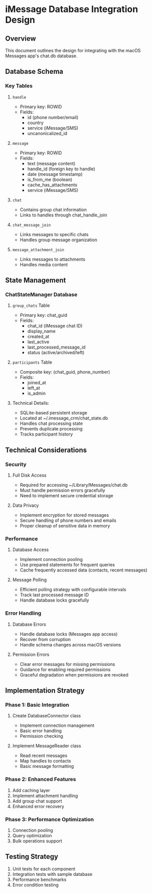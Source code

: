 # iMessage Database Integration Design

## Overview
This document outlines the design for integrating with the macOS Messages app's chat.db database.

## Database Schema

### Key Tables

1. `handle`
   - Primary key: ROWID
   - Fields:
     - id (phone number/email)
     - country
     - service (iMessage/SMS)
     - uncanonicalized_id

2. `message`
   - Primary key: ROWID
   - Fields:
     - text (message content)
     - handle_id (foreign key to handle)
     - date (message timestamp)
     - is_from_me (boolean)
     - cache_has_attachments
     - service (iMessage/SMS)

3. `chat`
   - Contains group chat information
   - Links to handles through chat_handle_join

4. `chat_message_join`
   - Links messages to specific chats
   - Handles group message organization

5. `message_attachment_join`
   - Links messages to attachments
   - Handles media content

## State Management

### ChatStateManager Database

1. `group_chats` Table
   - Primary key: chat_guid
   - Fields:
     - chat_id (iMessage chat ID)
     - display_name
     - created_at
     - last_active
     - last_processed_message_id
     - status (active/archived/left)

2. `participants` Table
   - Composite key: (chat_guid, phone_number)
   - Fields:
     - joined_at
     - left_at
     - is_admin

3. Technical Details:
   - SQLite-based persistent storage
   - Located at ~/.imessage_crm/chat_state.db
   - Handles chat processing state
   - Prevents duplicate processing
   - Tracks participant history

## Technical Considerations

### Security
1. Full Disk Access
   - Required for accessing ~/Library/Messages/chat.db
   - Must handle permission errors gracefully
   - Need to implement secure credential storage

2. Data Privacy
   - Implement encryption for stored messages
   - Secure handling of phone numbers and emails
   - Proper cleanup of sensitive data in memory

### Performance
1. Database Access
   - Implement connection pooling
   - Use prepared statements for frequent queries
   - Cache frequently accessed data (contacts, recent messages)

2. Message Polling
   - Efficient polling strategy with configurable intervals
   - Track last processed message ID
   - Handle database locks gracefully

### Error Handling
1. Database Errors
   - Handle database locks (Messages app access)
   - Recover from corruption
   - Handle schema changes across macOS versions

2. Permission Errors
   - Clear error messages for missing permissions
   - Guidance for enabling required permissions
   - Graceful degradation when permissions are revoked

## Implementation Strategy

### Phase 1: Basic Integration
1. Create DatabaseConnector class
   - Implement connection management
   - Basic error handling
   - Permission checking

2. Implement MessageReader class
   - Read recent messages
   - Map handles to contacts
   - Basic message formatting

### Phase 2: Enhanced Features
1. Add caching layer
2. Implement attachment handling
3. Add group chat support
4. Enhanced error recovery

### Phase 3: Performance Optimization
1. Connection pooling
2. Query optimization
3. Bulk operations support

## Testing Strategy
1. Unit tests for each component
2. Integration tests with sample database
3. Performance benchmarks
4. Error condition testing
